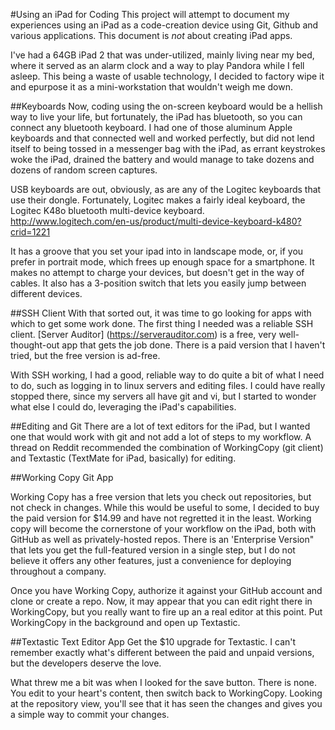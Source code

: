 #Using an iPad for Coding
This project will attempt to document my experiences using an iPad as a code-creation device using Git, Github and various applications. This document is *not* about creating iPad apps.

I've had a 64GB iPad 2 that was under-utilized, mainly living near my bed, where it served as an alarm clock and a way to play Pandora while I fell asleep.  This being a waste of usable technology, I decided to factory wipe it and epurpose it as a mini-workstation that wouldn't weigh me down.

##Keyboards
Now, coding using the on-screen keyboard would be a hellish way to live your life, but fortunately, the iPad has bluetooth, so you can connect any bluetooth keyboard.  I had one of those aluminum Apple keyboards and that connected well and worked perfectly, but did not lend itself to being tossed in a messenger bag with the iPad, as errant keystrokes woke the iPad, drained the battery and would manage to take dozens and dozens of random screen captures.

USB keyboards are out, obviously, as are any of the Logitec keyboards that use their dongle.  Fortunately, Logitec makes a fairly ideal keyboard, the Logitec K48o bluetooth multi-device keyboard. http://www.logitech.com/en-us/product/multi-device-keyboard-k480?crid=1221

It has a groove that you set your ipad into in landscape mode, or, if you prefer in portrait mode, which frees up enough space for a smartphone.  It makes no attempt to charge your devices, but doesn't get in the way of cables.  It also has a 3-position switch that lets you easily jump between different devices.

##SSH Client
With that sorted out, it was time to go looking for apps with which to get some work done.  The first thing I needed was a reliable SSH client. [Server Auditor] (https://serverauditor.com) is a free, very well-thought-out app that gets the job done. There is a paid version that I haven't tried, but the free version is ad-free.

With SSH working, I had a good, reliable way to do quite a bit of what I need to do, such as logging in to linux servers and editing files.  I could have really stopped there, since my servers all have git and vi, but I started to wonder what else I could do, leveraging the iPad's capabilities.

##Editing and Git
There are a lot of text editors for the iPad, but I wanted one that would work with git and not add a lot of steps to my workflow.  A thread on Reddit recommended the combination of WorkingCopy (git client) and Textastic (TextMate for iPad, basically) for editing.  

##Working Copy Git App

Working Copy has a free version that lets you check out repositories, but not check in changes.  While this would be useful to some, I decided to buy the paid version for $14.99 and have not regretted it in the least.  Working copy will become the cornerstone of your workflow on the iPad, both with GitHub as well as privately-hosted repos. There is an 'Enterprise Version" that lets you get the full-featured version in a single step, but I do not believe it offers any other features, just a convenience for deploying throughout a company.

Once you have Working Copy, authorize it against your GitHub account and clone or create a repo.  Now, it may appear that you can edit right there in WorkingCopy, but you really want to fire up an a real editor at this point.  Put WorkingCopy in the background and open up Textastic.  

##Textastic Text Editor App
Get the $10 upgrade for Textastic.  I can't remember exactly what's different between the paid and unpaid versions, but the developers deserve the love.

What threw me a bit was when I looked for the save button.  There is none.  You edit to your heart's content, then switch back to WorkingCopy.  Looking at the repository view, you'll see that it has seen the changes and gives you a simple way to commit your changes. 